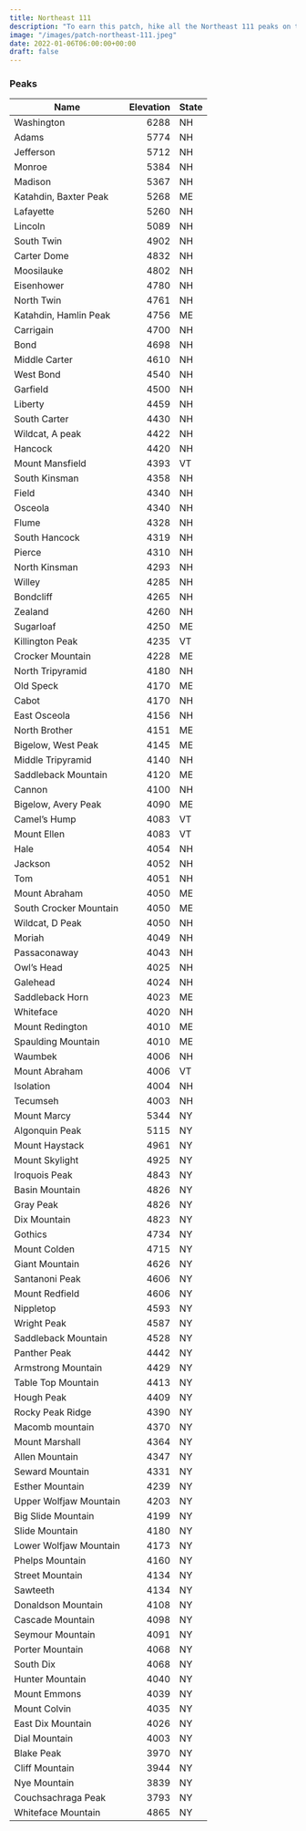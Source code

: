 ```yaml
---
title: Northeast 111 
description: "To earn this patch, hike all the Northeast 111 peaks on the list"
image: "/images/patch-northeast-111.jpeg"
date: 2022-01-06T06:00:00+00:00
draft: false
---
```

### Peaks
| Name | Elevation | State |
|------|----------:|-------|
|  Washington	  |  6288	  |  NH
|  Adams	  |  5774	  |  NH
|  Jefferson	  |  5712	  |  NH
|  Monroe	  |  5384	  |  NH
|  Madison	  |  5367	  |  NH
|  Katahdin, Baxter Peak	  |  5268	|  ME
|  Lafayette	|  5260	  |  NH
|  Lincoln	|  5089	  |  NH
|  South Twin	|  4902	  |  NH
|  Carter Dome	  |  4832	  |  NH
|  Moosilauke	  |  4802	  |  NH
|  Eisenhower	|  4780	  |  NH
|  North Twin	  |  4761	  |  NH
|  Katahdin, Hamlin Peak	  |  4756	  |  ME
|  Carrigain	  |  4700	  |  NH
|  Bond	  |  4698	  |  NH
|  Middle Carter	|  4610	  |  NH
|  West Bond	|  4540	|  NH
|  Garfield	|  4500	  |  NH
|  Liberty	|  4459	  |  NH
|  South Carter	|  4430	|  NH
|  Wildcat, A peak	|  4422	  |  NH
|  Hancock	|  4420	  |  NH
|  Mount Mansfield	|  4393	  |  VT
|  South Kinsman	  |  4358	  |  NH
|  Field	|  4340	  |  NH
|  Osceola	  |  4340	  |  NH
|  Flume	  |  4328	  |NH
|  South Hancock	  |  4319	  |  NH
|  Pierce	  |  4310	  |  NH
|  North Kinsman	|  4293	|  NH
|  Willey	|  4285	  |  NH
|  Bondcliff	|  4265	  |  NH
|  Zealand	|  4260	|  NH
|  Sugarloaf	|  4250	|  ME
|  Killington Peak	|  4235	|  VT
|  Crocker Mountain	|  4228	|  ME
|  North Tripyramid	|  4180	|  NH
|  Old Speck	|  4170	  |  ME
|  Cabot	|  4170	  |  NH
|  East Osceola	|  4156	|  NH
|  North Brother	  |  4151	  |  ME
|  Bigelow, West Peak	|  4145	  |  ME
|  Middle Tripyramid	  |  4140	|  NH
|  Saddleback Mountain	|  4120	|  ME
|  Cannon	  |  4100	  |  NH
|  Bigelow, Avery Peak	|  4090	  |  ME
|  Camel’s Hump	|  4083	|  VT
|  Mount Ellen	|  4083	|  VT
|  Hale	|  4054	|  NH
|  Jackson	|  4052	  |  NH
|  Tom	|  4051	  |  NH
|  Mount Abraham	  |  4050	  |  ME
|  South Crocker Mountain	|  4050	|  ME
|  Wildcat, D Peak	|  4050	  |  NH
|  Moriah	|  4049	|  NH
|  Passaconaway	|  4043	|  NH
|  Owl’s Head	|  4025	|  NH
|  Galehead	  |  4024	|  NH
|  Saddleback Horn	|  4023	  |  ME
|  Whiteface	|  4020	  |  NH
|  Mount Redington	|  4010	  |  ME
|  Spaulding Mountain	|  4010	|  ME
|  Waumbek	|  4006	  |  NH
|  Mount Abraham	|  4006	|  VT
|  Isolation	|  4004	|  NH
|  Tecumseh	|  4003	|  NH
|  Mount Marcy	|  5344	|  NY
|  Algonquin Peak	|  5115	|  NY
|  Mount Haystack	|  4961	|  NY
|  Mount Skylight	|  4925	|  NY
|  Iroquois Peak	|  4843	|  NY
|  Basin Mountain	|  4826	|  NY
|  Gray Peak	|  4826	|  NY
|  Dix Mountain	|  4823	|  NY
|  Gothics	  |  4734	  |  NY
|  Mount Colden	|  4715	|  NY
|  Giant Mountain	|  4626	|  NY
|  Santanoni Peak	|  4606	  |  NY
|  Mount Redfield	  |  4606	  |  NY
|  Nippletop	|  4593	|  NY
|  Wright Peak	|  4587	|  NY
|  Saddleback Mountain	|  4528	|  NY
|  Panther Peak	|  4442	|  NY
|  Armstrong Mountain	|  4429	|  NY
|  Table Top Mountain	|  4413	|  NY
|  Hough Peak	|  4409	|  NY
|  Rocky Peak Ridge	|  4390	|  NY
|  Macomb mountain	|  4370	|  NY
|  Mount Marshall	|  4364	|  NY
|  Allen Mountain	|  4347	|  NY
|  Seward Mountain	|  4331	|  NY
|  Esther Mountain	|  4239	|  NY
|  Upper Wolfjaw Mountain	|  4203	|  NY
|  Big Slide Mountain	|  4199	|  NY
|  Slide Mountain	|  4180	|  NY
|  Lower Wolfjaw Mountain	|  4173	|  NY
|  Phelps Mountain	|  4160	|  NY
|  Street Mountain	|  4134	|  NY
|  Sawteeth	|  4134	|  NY
|  Donaldson Mountain	|  4108	|  NY
|  Cascade Mountain	|  4098	|  NY
|  Seymour Mountain	|  4091	|  NY
|  Porter Mountain	|  4068	|  NY
|  South Dix	|  4068	|  NY
|  Hunter Mountain	|  4040	|  NY
|  Mount Emmons	|  4039	  |  NY
|  Mount Colvin	|  4035	|  NY
|  East Dix Mountain	|  4026	|  NY
|  Dial Mountain	|  4003	|  NY
|  Blake Peak	|  3970	|  NY
|  Cliff Mountain	|  3944	|  NY
|  Nye Mountain	|  3839	|  NY
|  Couchsachraga Peak	|  3793	|  NY
|  Whiteface Mountain	|  4865	|  NY

